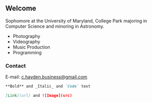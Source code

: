 ## Welcome

Sophomore at the University of Maryland, College Park majoring in Computer Science and minoring in Astronomy.

- Photography
- Videography
- Music Production
- Programming

### Contact

E-mail: c.hayden.business@gmail.com

```markdown
**Bold** and _Italic_ and `Code` text

[Link](url) and ![Image](src)
```
